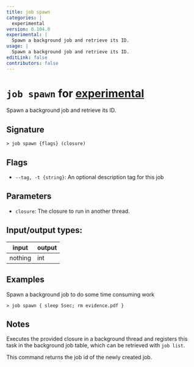 ```yaml
---
title: job spawn
categories: |
  experimental
version: 0.104.0
experimental: |
  Spawn a background job and retrieve its ID.
usage: |
  Spawn a background job and retrieve its ID.
editLink: false
contributors: false
---
```

<!-- This file is automatically generated. Please edit the command in https://github.com/nushell/nushell instead. -->

# `job spawn` for [experimental](/commands/categories/experimental.md)

<div class='command-title'>Spawn a background job and retrieve its ID.</div>

## Signature

```> job spawn {flags} (closure)```

## Flags

 -  `--tag, -t {string}`: An optional description tag for this job

## Parameters

 -  `closure`: The closure to run in another thread.


## Input/output types:

| input   | output |
| ------- | ------ |
| nothing | int    |
## Examples

Spawn a background job to do some time consuming work
```nu
> job spawn { sleep 5sec; rm evidence.pdf }

```

## Notes
Executes the provided closure in a background thread
and registers this task in the background job table, which can be retrieved with `job list`.

This command returns the job id of the newly created job.
